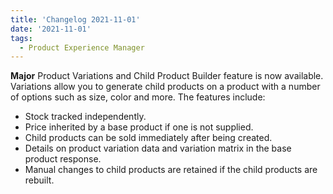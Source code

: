 ```yaml
---
title: 'Changelog 2021-11-01'
date: '2021-11-01'
tags:
  - Product Experience Manager
---
```

**Major** Product Variations and Child Product Builder feature is now available. Variations allow you to generate child products on a product with a number of options such as size, color and more. The features include:

  - Stock tracked independently.
  - Price inherited by a base product if one is not supplied.
  - Child products can be sold immediately after being created.
  - Details on product variation data and variation matrix in the base product response.
  - Manual changes to child products are retained if the child products are rebuilt.
